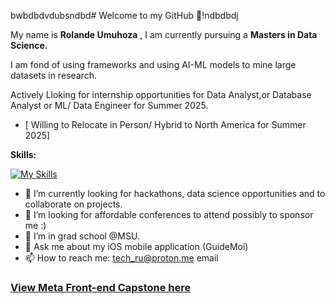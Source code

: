 bwbdbdvdubsndbd# Welcome to my GitHub 🤖!ndbdbdj

My name is **Rolande Umuhoza** , I am currently pursuing a **Masters in Data Science.**

I am fond of using frameworks and using AI-ML models to mine large datasets in research.

Actively Lloking for internship opportunities for Data Analyst,or Database Analyst or ML/ Data Engineer for Summer 2025.
- [ Willing to Relocate in Person/ Hybrid to North America for Summer 2025]

**Skills:**

[![My Skills](https://skillicons.dev/icons?i=react,js,html,css,figma,aws,cs,c,bash,wordpress,python,swift,php,vue,saas,unity,vscode)](https://skillicons.dev)


- 🔭 I’m currently looking for hackathons, data science opportunities and to collaborate on projects.
- 👯 I’m looking for affordable conferences to attend possibly to sponsor me :)
- 🤔 I’m in grad school @MSU.
- 💬 Ask me about my iOS mobile application (GuideMoi) 
- 📫 How to reach me: tech_ru@proton.me email

### [View Meta Front-end Capstone here](https://github.com/Lande21/Little_Lemon)
